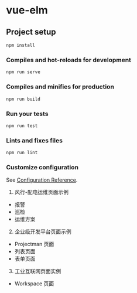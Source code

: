 # vue-elm

## Project setup
```
npm install
```

### Compiles and hot-reloads for development
```
npm run serve
```

### Compiles and minifies for production
```
npm run build
```

### Run your tests
```
npm run test
```

### Lints and fixes files
```
npm run lint
```

### Customize configuration
See [Configuration Reference](https://cli.vuejs.org/config/).

1. 风行-配电运维页面示例
- 报警
- 巡检
- 运维方案
2. 企业级开发平台页面示例
- Projectman 页面
- 列表页面
- 表单页面
3. 工业互联网页面实例
- Workspace 页面
